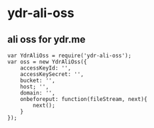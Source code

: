 # ydr-ali-oss

## ali oss for ydr.me

```
var YdrAliOss = require('ydr-ali-oss');
var oss = new YdrAliOss({
	accessKeyId: '',
	accessKeySecret: '',
	bucket: '',
	host; '',
	domain: '',
	onbeforeput: function(fileStream, next){
		next();
	}
});
```